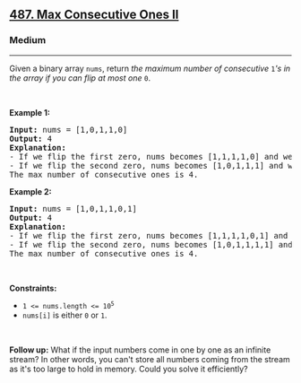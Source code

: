 <h2><a href="https://leetcode.com/problems/max-consecutive-ones-ii/">487. Max Consecutive Ones II</a></h2><h3>Medium</h3><hr><div bis_skin_checked="1"><p>Given a binary array <code>nums</code>, return <em>the maximum number of consecutive </em><code>1</code><em>'s in the array if you can flip at most one</em> <code>0</code>.</p>

<p>&nbsp;</p>
<p><strong class="example">Example 1:</strong></p>

<pre><strong>Input:</strong> nums = [1,0,1,1,0]
<strong>Output:</strong> 4
<strong>Explanation:</strong> 
- If we flip the first zero, nums becomes [1,1,1,1,0] and we have 4 consecutive ones.
- If we flip the second zero, nums becomes [1,0,1,1,1] and we have 3 consecutive ones.
The max number of consecutive ones is 4.
</pre>

<p><strong class="example">Example 2:</strong></p>

<pre><strong>Input:</strong> nums = [1,0,1,1,0,1]
<strong>Output:</strong> 4
<strong>Explanation:</strong> 
- If we flip the first zero, nums becomes [1,1,1,1,0,1] and we have 4 consecutive ones.
- If we flip the second zero, nums becomes [1,0,1,1,1,1] and we have 4 consecutive ones.
The max number of consecutive ones is 4.
</pre>

<p>&nbsp;</p>
<p><strong>Constraints:</strong></p>

<ul>
	<li><code>1 &lt;= nums.length &lt;= 10<sup>5</sup></code></li>
	<li><code>nums[i]</code> is either <code>0</code> or <code>1</code>.</li>
</ul>

<p>&nbsp;</p>
<p><strong>Follow up:</strong> What if the input numbers come in one by one as an infinite stream? In other words, you can't store all numbers coming from the stream as it's too large to hold in memory. Could you solve it efficiently?</p>
</div>